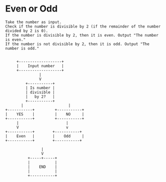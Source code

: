 # Even or Odd

    Take the number as input.
    Check if the number is divisible by 2 (if the remainder of the number divided by 2 is 0).
    If the number is divisible by 2, then it is even. Output "The number is even."
    If the number is not divisible by 2, then it is odd. Output "The number is odd."
  
  
         +-------------------+
         |    Input number   |
         +-------------------+
                   |
                   V
             +-----------+
             | Is number |
             | divisible |
             |   by 2?   |
             +-----------+
           |                    |                         
    +-----------+         +-----------+
    |    YES    |         |    NO     |
    +-----------+         +-----------+   
         |                     |
         V                     v                   
    +-----------+        +-----------+
    |    Even   |        |    Odd     |
    +-----------+        +-----------+    

                    |
                    V
              +-----+-----+
              |           |
              |    END    |
              |           |
              +-----------+
